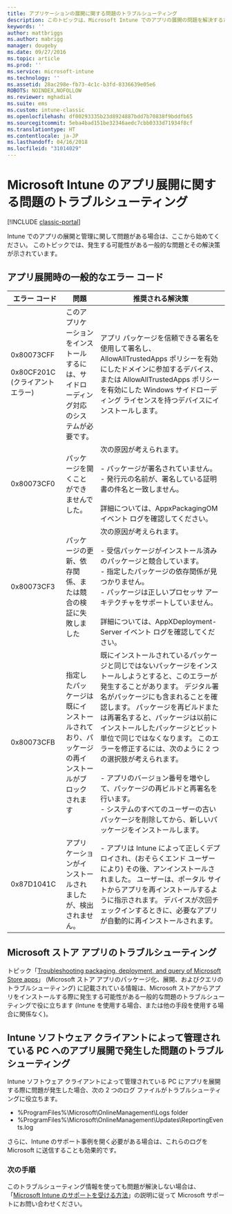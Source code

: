 ```yaml
---
title: アプリケーションの展開に関する問題のトラブルシューティング
description: このトピックは、Microsoft Intune でのアプリの展開の問題を解決するために役立ちます。
keywords: ''
author: mattbriggs
ms.author: mabrigg
manager: dougeby
ms.date: 09/27/2016
ms.topic: article
ms.prod: ''
ms.service: microsoft-intune
ms.technology: ''
ms.assetid: 28ac298e-fb73-4c1c-b3fd-8336639e05e6
ROBOTS: NOINDEX,NOFOLLOW
ms.reviewer: mghadial
ms.suite: ems
ms.custom: intune-classic
ms.openlocfilehash: df00293335b23d8924887bdd7b70838f9bddfb65
ms.sourcegitcommit: 5eba4bad151be32346aedc7cbb0333d71934f8cf
ms.translationtype: HT
ms.contentlocale: ja-JP
ms.lasthandoff: 04/16/2018
ms.locfileid: "31014029"
---
```

# <a name="troubleshoot-app-deployment-problems-in-microsoft-intune"></a>Microsoft Intune のアプリ展開に関する問題のトラブルシューティング

[!INCLUDE [classic-portal](../includes/classic-portal.md)]

Intune でのアプリの展開と管理に関して問題がある場合は、ここから始めてください。 このトピックでは、発生する可能性がある一般的な問題とその解決策が示されています。

## <a name="common-app-deployment-error-codes"></a>アプリ展開時の一般的なエラー コード

|エラー コード|問題|推奨される解決策|
|--------------|--------------------|------------------------|
|0x80073CFF<br /><br />0x80CF201C (クライアント エラー)|このアプリケーションをインストールするには、サイドローディング対応のシステムが必要です。|アプリ パッケージを信頼できる署名を使用して署名し、AllowAllTrustedApps ポリシーを有効にしたドメインに参加するデバイス、または AllowAllTrustedApps ポリシーを有効にした Windows サイドローディング ライセンスを持つデバイスにインストールします。|
|0x80073CF0|パッケージを開くことができませんでした。|次の原因が考えられます。<br /><br />-   パッケージが署名されていません。<br />-   発行元の名前が、署名している証明書の件名と一致しません。<br /><br />詳細については、AppxPackagingOM イベント ログを確認してください。|
|0x80073CF3|パッケージの更新、依存関係、または競合の検証に失敗しました|次の原因が考えられます。<br /><br />-   受信パッケージがインストール済みのパッケージと競合しています。<br />-   指定したパッケージの依存関係が見つかりません。<br />-   パッケージは正しいプロセッサ アーキテクチャをサポートしていません。<br /><br />詳細については、AppXDeployment-Server イベント ログを確認してください。|
|0x80073CFB|指定したパッケージは既にインストールされており、パッケージの再インストールがブロックされます|既にインストールされているパッケージと同じではないパッケージをインストールしようとすると、このエラーが発生することがあります。 デジタル署名がパッケージにも含まれることを確認します。 パッケージを再ビルドまたは再署名すると、パッケージは以前にインストールしたパッケージとビット単位で同じではなくなります。 このエラーを修正するには、次のように 2 つの選択肢が考えられます。<br /><br />-   アプリのバージョン番号を増やして、パッケージの再ビルドと再署名を行います。<br />-   システムのすべてのユーザーの古いパッケージを削除してから、新しいパッケージをインストールします。|
|0x87D1041C|アプリケーションがインストールされましたが、検出されません。|- アプリは Intune によって正しくデプロイされ、(おそらくエンド ユーザーにより) その後、アンインストールされました。 ユーザーは、ポータル サイトからアプリを再インストールするように指示されます。 デバイスが次回チェックインするときに、必要なアプリが自動的に再インストールされます。|

## <a name="troubleshooting-apps-from-the-microsoft-store"></a>Microsoft ストア アプリのトラブルシューティング

トピック「[Troubleshooting packaging, deployment, and query of Microsoft Store apps](https://msdn.microsoft.com/library/windows/desktop/hh973484.aspx)」 (Microsoft ストア アプリのパッケージ化、展開、およびクエリのトラブルシューティング) に記載されている情報は、Microsoft ストアからアプリをインストールする際に発生する可能性がある一般的な問題のトラブルシューティングで役に立ちます (Intune を使用する場合、または他の手段を使用する場合に関係なく)。

## <a name="troubleshooting-app-deployment-to-pcs-managed-by-the-intune-software-client"></a>Intune ソフトウェア クライアントによって管理されている PC へのアプリ展開で発生した問題のトラブルシューティング
Intune ソフトウェア クライアントによって管理されている PC にアプリを展開する際に問題が発生した場合、次の 2 つのログ ファイルがトラブルシューティングに役立ちます。
- %ProgramFiles%\Microsoft\OnlineManagement\Logs folder
- %ProgramFiles%\Microsoft\OnlineManagement\Updates\ReportingEvents.log

さらに、Intune のサポート事例を開く必要がある場合は、これらのログを Microsoft に送信することも効果的です。


### <a name="next-steps"></a>次の手順
このトラブルシューティング情報を使っても問題が解決しない場合は、「[Microsoft Intune のサポートを受ける方法](how-to-get-support-for-microsoft-intune.md)」の説明に従って Microsoft サポートにお問い合わせください。
